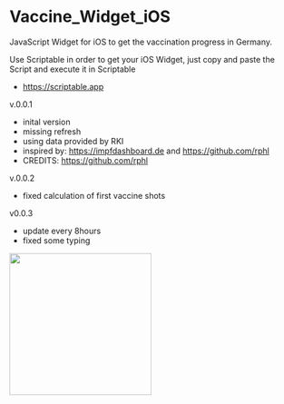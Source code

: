 # Vaccine_Widget_iOS

JavaScript Widget for iOS to get the vaccination progress in Germany.

Use Scriptable in order to get your iOS Widget, just copy and paste the Script and execute it in Scriptable
- https://scriptable.app

v.0.0.1
- inital version
- missing refresh
- using data provided by RKI
- inspired by: https://impfdashboard.de and https://github.com/rphl
- CREDITS: https://github.com/rphl

v.0.0.2
- fixed calculation of first vaccine shots

v0.0.3
- update every 8hours
- fixed some typing
<img src="https://user-images.githubusercontent.com/22636930/112263575-d3f15880-8c6f-11eb-99c4-4a4b3fe7e938.PNG" width="250">



